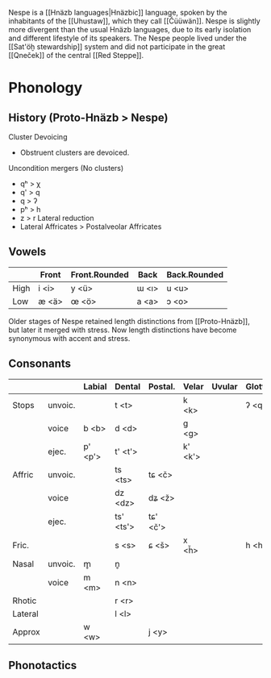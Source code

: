 Nespe is a [[Hnäzb languages|Hnäzbic]] language, spoken by the inhabitants of the [[Uhustaw]], which they call [[Čüüwän]]. 
Nespe is slightly more divergent than the usual Hnäzb languages, due to its early isolation and different lifestyle of its speakers. The Nespe people lived under the [[Sat'öḫ stewardship]] system and did not participate in the great [[Qneček]] of the central [[Red Steppe]]. 

# Phonology 

## History (Proto-Hnäzb > Nespe)

Cluster Devoicing
- Obstruent clusters are devoiced. 

Uncondition mergers (No clusters)
- qʰ > χ
- q' > q
- q > ʔ
- pʰ > h 
- z > r 
Lateral reduction
- Lateral Affricates > Postalveolar Affricates 
## Vowels 

|      | Front  | Front.Rounded | Back   | Back.Rounded |
| ---- | ------ | ------------- | ------ | ------------ |
| High | i \<i> | y \<ü>        | ɯ <ı>  | u \<u>       |
| Low  | æ <ä>  | œ <ö>         | a \<a> | ɔ \<o>       |
Older stages of Nespe retained length distinctions from [[Proto-Hnäzb]], but later it merged with stress. Now length distinctions have become synonymous with accent and stress. 
## Consonants

|         |         | Labial   | Dental     | Postal.   | Velar    | Uvular | Glottal |
| ------- | ------- | -------- | ---------- | --------- | -------- | ------ | ------- |
| Stops   | unvoic. |          | t \<t>     |           | k \<k>   |        | ʔ \<q>  |
|         | voice   | b \<b>   | d \<d>     |           | g \<g>   |        |         |
|         | ejec.   | p' \<p'> | t' \<t'>   |           | k' \<k'> |        |         |
| Affric  | unvoic. |          | ts \<ts>   | tɕ \<č>   |          |        |         |
|         | voice   |          | dz \<dz>   | dʑ <ž>    |          |        |         |
|         | ejec.   |          | ts' \<ts'> | tɕ' \<č'> |          |        |         |
| Fric.   |         |          | s \<s>     | ɕ <š>     | x <ȟ>    |        | h \<h>  |
| Nasal   | unvoic. | m̥       | n̥         |           |          |        |         |
|         | voice   | m \<m>   | n \<n>     |           |          |        |         |
| Rhotic  |         |          | r \<r>     |           |          |        |         |
| Lateral |         |          | l \<l>     |           |          |        |         |
| Approx  |         | w \<w>   |            | j \<y>    |          |        |         |
## Phonotactics 

